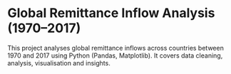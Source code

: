 # Global Remittance Inflow Analysis (1970–2017)

This project analyses global remittance inflows across countries between 1970 and 2017 using Python (Pandas, Matplotlib). It covers data cleaning, analysis, visualisation and insights.
